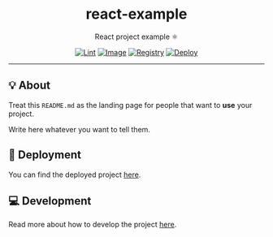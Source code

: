 <h1 align="center">react-example</h1>

<div align="center">

React project example ⚛️

[![Lint](https://github.com/quickplates/react-example/actions/workflows/lint.yaml/badge.svg)](https://github.com/quickplates/react-example/actions/workflows/lint.yaml)
[![Image](https://github.com/quickplates/react-example/actions/workflows/image.yaml/badge.svg)](https://github.com/quickplates/react-example/actions/workflows/image.yaml)
[![Registry](https://github.com/quickplates/react-example/actions/workflows/registry.yaml/badge.svg)](https://github.com/quickplates/react-example/actions/workflows/registry.yaml)
[![Deploy](https://github.com/quickplates/react-example/actions/workflows/deploy.yaml/badge.svg)](https://github.com/quickplates/react-example/actions/workflows/deploy.yaml)

</div>

---

## 💡 About

Treat this `README.md` as the landing page for people
that want to **use** your project.

Write here whatever you want to tell them.

## 🚀 Deployment

You can find the deployed project
[here](https://quickplates.github.io/react-example).

## 💻 Development

Read more about how to develop the project
[here](https://github.com/quickplates/react-example/blob/main/CONTRIBUTING.md).
